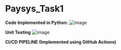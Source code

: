 # Paysys_Task1
**Code Implemented in Python:**
![image](https://github.com/fatimali03/Paysys_Task1/assets/136559675/d2b57ce0-508b-481a-b05f-6b2a9ef4b304)

**Unit Testing**
![image](https://github.com/fatimali03/Paysys_Task1/assets/136559675/48778c5d-8527-41e8-8d4c-0f99c151c1a6)

**CI/CD PIPELINE (Implemented using GitHub Actions)**
